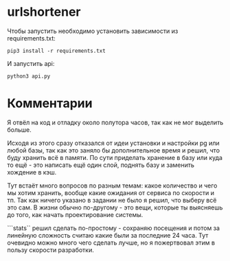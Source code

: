 # urlshortener
Чтобы запустить необходимо установить зависимости из requirements.txt:
```
pip3 install -r requirements.txt
```

И запустить api:
```
python3 api.py
```

# Комментарии
Я отвёл на код и отладку около полутора часов, так как не мог выделить больше.

Исходя из этого сразу отказался от идеи установки и настройки pg или любой базы, так как это заняло бы дополнительное время и решил, что буду хранить всё в памяти.
По сути приделать хранение в базу или куда то ещё - это написать ещё один слой, поднять базу и заменить хождение в кэш.

Тут встаёт много вопросов по разным темам: какое количество и чего мы хотим хранить, вообще какие ожидания от сервиса по скорости и тп. Так как ничего указано в задании не было я решил, что выберу всё это сам. В жизни обычно по-другому - это вещи, которые ты выясняешь до того, как начать проектирование системы.

```stats`` решил сделать по-простому - сохраняю посещения и потом за линейную сложность считаю какие были за последние 24 часа. Тут очевидно можно много чего сделать лучше, но я пожертвовал этим в пользу скорости разработки.